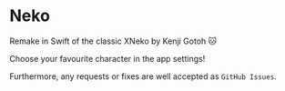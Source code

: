 # Neko
Remake in Swift of the classic XNeko by Kenji Gotoh 🐱

Choose your favourite character in the app settings!

Furthermore, any requests or fixes are well accepted as `GitHub Issues`.
